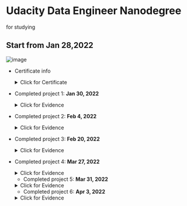 # Udacity Data Engineer Nanodegree
for studying

## Start from Jan 28,2022
![image](https://user-images.githubusercontent.com/39981269/161435316-53427b58-3ee5-468d-bce1-bd8d9cd7e6d8.png)

        
- Certificate info
    <details><summary>Click for Certificate</summary>
    <p>

     Udacity certificate confirmation: https://confirm.udacity.com/JSXSYNGC
     
     PDF file:
    [Cert - Data Engineer - Bao Le.pdf](https://github.com/baominh03/Udacity-DE/files/8404873/Cert.-.Data.Engineer.-.Bao.Le.pdf)

     IMG:

    ![image](https://user-images.githubusercontent.com/39981269/161435421-428ef529-d1d1-4c2b-bba0-9a03770529c3.png)

    </p>
    </details>
    

- Completed project 1: **Jan 30, 2022** 
    <details><summary>Click for Evidence</summary>
    <p>

    ![image](https://user-images.githubusercontent.com/39981269/151736670-40ffa935-e71f-4ab2-8757-9d43a62c9196.png)

    ![review udacity com_](https://user-images.githubusercontent.com/39981269/151736579-cac74d42-4980-404f-a362-583dcb28c5d4.png)

    - Code review
    ![review udacity com_ (1)](https://user-images.githubusercontent.com/39981269/151736765-0020ac29-ed22-4188-bc92-5d54df83643e.png)

    </p>
    </details>


 - Completed project 2: **Feb 4, 2022** 
    <details><summary>Click for Evidence</summary>
    <p>

    ![image](https://user-images.githubusercontent.com/39981269/152457867-6803c84b-36c2-4222-a5cc-624b0e25fc41.png)

    ![review udacity com_ (3)](https://user-images.githubusercontent.com/39981269/152457916-37f25578-66cf-4ec8-8d29-b0d33943a70e.png)


    - Code review
    ![review udacity com_ (4)](https://user-images.githubusercontent.com/39981269/152458022-82285680-30b2-4064-88ea-de82667b4e7e.png)
    
    </p>
    </details>
    
- Completed project 3: **Feb 20, 2022** 
    <details><summary>Click for Evidence</summary>
    <p>
        
    ![image](https://user-images.githubusercontent.com/39981269/154826867-95df0dbf-0ee2-4ccc-b274-5954c4fa2e81.png)

    ![image](https://user-images.githubusercontent.com/39981269/154826796-b74c584f-60e2-4135-814e-bb276bff95d6.png)

    - Code review
    ![review udacity com__utm_campaign=ret_000_auto_ndxxx_submission-reviewed utm_source=blueshift utm_medium=email utm_content=trigger_enterprise_eng_3001_submission_reviewed bsft_clkid=2fe7e14a-319e-42ae-a2a9-89ae34a8](https://user-images.githubusercontent.com/39981269/154826779-660ea9b0-3b2a-4ef9-a1cf-6ea4bb7469d9.png)

    </p>
    </details>
    
- Completed project 4: **Mar 27, 2022** 
    <details><summary>Click for Evidence</summary>
    <p>
        
   ![image](https://user-images.githubusercontent.com/39981269/160289788-054c17cf-6aed-43d4-a93b-dde7d46dd09c.png)



    - Code review
     ![review udacity com_ (5)](https://user-images.githubusercontent.com/39981269/160289667-432b2621-5828-4af7-9988-1a46c921f6de.png)

    </p>
    </details>
    
   - Completed project 5: **Mar 31, 2022** 
    <details><summary>Click for Evidence</summary>
    <p>
        ![image](https://user-images.githubusercontent.com/39981269/161435206-f9b51123-da44-4557-a3f3-e2cbac050abd.png)

        - Code review
        ![review udacity com_ (6)](https://user-images.githubusercontent.com/39981269/161435170-6eec181a-4428-41db-9ff2-3d08caceb1b1.png)

    
    </p>
    </details>
    
    - Completed project 6: **Apr 3, 2022** 
    <details><summary>Click for Evidence</summary>
    <p>
        ![image](https://user-images.githubusercontent.com/39981269/161435264-9a22f4da-7fb8-4703-8828-a62dab380238.png)


        - Code review
        ![review udacity com_ (7)](https://user-images.githubusercontent.com/39981269/161435288-f6b83055-be14-4784-8913-94224fa0babb.png)

    </p>
    </details>
